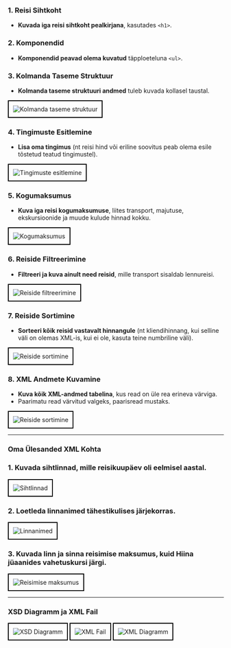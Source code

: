 ### 1. Reisi Sihtkoht
- **Kuvada iga reisi sihtkoht pealkirjana**, kasutades `<h1>`.

### 2. Komponendid
- **Komponendid peavad olema kuvatud** täpploeteluna `<ul>`.

### 3. Kolmanda Taseme Struktuur
- **Kolmanda taseme struktuuri andmed** tuleb kuvada kollasel taustal.
<div style="border: 2px solid #000; padding: 10px; display: inline-block;">
    <img src="https://github.com/user-attachments/assets/6d40ff14-76ce-480e-a033-bccff18df4da" alt="Kolmanda taseme struktuur" style="max-width: 100%; height: auto;">
</div>

### 4. Tingimuste Esitlemine
- **Lisa oma tingimus** (nt reisi hind või eriline soovitus peab olema esile tõstetud teatud tingimustel).
<div style="border: 2px solid #000; padding: 10px; display: inline-block;">
    <img src="https://github.com/user-attachments/assets/19bc3aae-ec81-45d9-a961-d15e14502d39" alt="Tingimuste esitlemine" style="max-width: 100%; height: auto;">
</div>

### 5. Kogumaksumus
- **Kuva iga reisi kogumaksumuse**, liites transport, majutuse, ekskursioonide ja muude kulude hinnad kokku.
<div style="border: 2px solid #000; padding: 10px; display: inline-block;">
    <img src="https://github.com/user-attachments/assets/8ddf23c3-19a8-4abb-84cb-42915bfd73ed" alt="Kogumaksumus" style="max-width: 100%; height: auto;">
</div>

### 6. Reiside Filtreerimine
- **Filtreeri ja kuva ainult need reisid**, mille transport sisaldab lennureisi.
<div style="border: 2px solid #000; padding: 10px; display: inline-block;">
    <img src="https://github.com/user-attachments/assets/11a1fafa-8663-4565-9bc4-80d0a792d42f" alt="Reiside filtreerimine" style="max-width: 100%; height: auto;">
</div>

### 7. Reiside Sortimine
- **Sorteeri kõik reisid vastavalt hinnangule** (nt kliendihinnang, kui selline väli on olemas XML-is, kui ei ole, kasuta teine numbriline väli).
<div style="border: 2px solid #000; padding: 10px; display: inline-block;">
    <img src="https://github.com/user-attachments/assets/a8862d0c-844d-4203-90e2-7465a2ad3e0e" alt="Reiside sortimine" style="max-width: 100%; height: auto;">
</div>

### 8. XML Andmete Kuvamine
- **Kuva kõik XML-andmed tabelina**, kus read on üle rea erineva värviga.
- Paarimatu read värvitud valgeks, paarisread mustaks.
<div style="border: 2px solid #000; padding: 10px; display: inline-block;">
    <img src="https://github.com/user-attachments/assets/68ea4c0a-3107-4c30-ac17-898e122b10e5" alt="Reiside sortimine" style="max-width: 100%; height: auto;">
</div>

---

### Oma Ülesanded XML Kohta

### 1. Kuvada sihtlinnad, mille reisikuupäev oli eelmisel aastal.
<div style="border: 2px solid #000; padding: 10px; display: inline-block;">
    <img src="https://github.com/user-attachments/assets/46c3daa4-5993-48db-a1ab-e9db62722e8d" alt="Sihtlinnad" style="max-width: 100%; height: auto;">
</div>

### 2. Loetleda linnanimed tähestikulises järjekorras.
<div style="border: 2px solid #000; padding: 10px; display: inline-block;">
    <img src="https://github.com/user-attachments/assets/2eacfcad-2cc7-4b62-b804-2d75ab04e2c5" alt="Linnanimed" style="max-width: 100%; height: auto;">
</div>

### 3. Kuvada linn ja sinna reisimise maksumus, kuid Hiina jüaanides vahetuskursi järgi.
<div style="border: 2px solid #000; padding: 10px; display: inline-block;">
    <img src="https://github.com/user-attachments/assets/978bf2b6-66b5-4de0-8e38-5c176663cbfd" alt="Reisimise maksumus" style="max-width: 100%; height: auto;">
</div>

---

### XSD Diagramm ja XML Fail
<div style="border: 2px solid #000; padding: 10px; display: inline-block;">
    <img src="https://github.com/user-attachments/assets/b289b6f7-0f92-4fb4-98d5-05a9f2784168" alt="XSD Diagramm" style="max-width: 100%; height: auto;">
</div>  
<div style="border: 2px solid #000; padding: 10px; display: inline-block;">
    <img src="https://github.com/user-attachments/assets/885586d7-cfe8-49e8-9830-51c45bb29e0c" alt="XML Fail" style="max-width: 100%; height: auto;">
</div>  
<div style="border: 2px solid #000; padding: 10px; display: inline-block;">
    <img src="https://github.com/user-attachments/assets/82c0fd42-a09b-4ee8-95ca-0ceac95bc7ce" alt="XML Diagramm" style="max-width: 100%; height: auto;">
</div>
